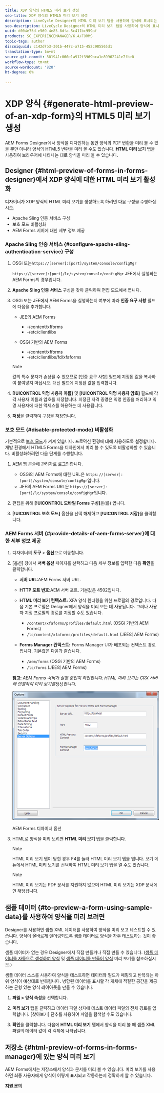 ```yaml
---
title: XDP 양식의 HTML5 미리 보기 생성
seo-title: XDP 양식의 HTML5 미리 보기 생성
description: LiveCycle Designer의 HTML 미리 보기 탭을 사용하여 양식에 표시되는 내용을 미리 볼 수 있습니다.
seo-description: LiveCycle Designer의 HTML 미리 보기 탭을 사용하여 양식에 표시되는 내용을 미리 볼 수 있습니다.
uuid: d004e75d-e569-4e85-8dfa-5c411bc959af
products: SG_EXPERIENCEMANAGER/6.4/FORMS
topic-tags: author
discoiquuid: c142d7b3-301b-447c-a715-452c905565d1
translation-type: tm+mt
source-git-commit: 801941c060e1a912f3969bca1e89962241e7fbe0
workflow-type: tm+mt
source-wordcount: '820'
ht-degree: 0%

---
```



# XDP 양식 {#generate-html-preview-of-an-xdp-form}의 HTML5 미리 보기 생성

AEM Forms Designer에서 양식을 디자인하는 동안 양식의 PDF 변환을 미리 볼 수 있을 뿐만 아니라 양식의 HTML5 변환을 미리 볼 수도 있습니다. **HTML 미리 보기** 탭을 사용하여 브라우저에 나타나는 대로 양식을 미리 볼 수 있습니다.

## Designer {#html-preview-of-forms-in-forms-designer}에서 XDP 양식에 대한 HTML 미리 보기 활성화

디자이너가 XDP 양식의 HTML 미리 보기를 생성하도록 하려면 다음 구성을 수행하십시오.

* Apache Sling 인증 서비스 구성
* 보호 모드 비활성화
* AEM Forms 서버에 대한 세부 정보 제공

### Apache Sling 인증 서비스 {#configure-apache-sling-authentication-service} 구성

1. OSGi 또는`https://[server]:[port]/system/console/configMgr`

   `https://[server]:[port]/lc/system/console/configMgr` JEE에서 실행되는 AEM Forms의 경우입니다.

1. **Apache Sling 인증 서비스** 구성을 찾아 클릭하여 편집 모드에서 엽니다.

1. OSGi 또는 JEE에서 AEM Forms을 실행하는지 여부에 따라 **인증 요구 사항** 필드에 다음을 추가합니다.

   * JEE의 AEM Forms

      * -/content/xfforms
      * -/etc/clientlibs
   * OSGi 기반의 AEM Forms

      * -/content/xfforms
      * -/etc/clientlibs/fd/xfaforms

   >[!NOTE]
   >
   >값의 특수 문자가 손상될 수 있으므로 [인증 요구 사항] 필드에 지정된 값을 복사하여 붙여넣지 마십시오. 대신 필드에 지정된 값을 입력합니다.

1. **[!UICONTROL 익명 사용자 이름]** 및 **[!UICONTROL 익명 사용자 암호]** 필드에 각각 사용자 이름과 암호를 지정합니다. 지정된 자격 증명은 익명 인증을 처리하고 익명 사용자에 대한 액세스를 허용하는 데 사용됩니다.
1. **저장**&#x200B;을 클릭하여 구성을 저장합니다.

### 보호 모드 {#disable-protected-mode} 비활성화

기본적으로 [보호 모드](/help/forms/using/get-xdp-pdf-documents-aem.md)가 켜져 있습니다. 프로덕션 환경에 대해 사용하도록 설정합니다. 개발 환경에서 HTML5 Forms을 디자인에서 미리 볼 수 있도록 비활성화할 수 있습니다. 비활성화하려면 다음 단계를 수행합니다.

1. AEM 웹 콘솔에 관리자로 로그인합니다.

   * OSGi의 AEM Forms에 대한 URL은 `https://[server]:[port]/system/console/configMgr`입니다.
   * JEE의 AEM Forms URL은 `https://[server]:[port]/lc/system/console/configMgr`입니다.

1. 편집을 위해 **[!UICONTROL 모바일 Forms 구성]**&#x200B;을(를) 엽니다.
1. **[!UICONTROL 보호 모드]** 옵션을 선택 해제하고 **[!UICONTROL 저장]**&#x200B;을 클릭합니다.

### AEM Forms 서버 {#provide-details-of-aem-forms-server}에 대한 세부 정보 제공

1. 디자이너의 **도구** > **옵션**&#x200B;으로 이동합니다.
1. [옵션] 창에서 **서버 옵션** 페이지를 선택하고 다음 세부 정보를 입력한 다음 **확인**&#x200B;을 클릭합니다.

   * **서버 URL**:AEM Forms 서버 URL.
   * **HTTP 포트 번호**:AEM 서버 포트. 기본값은 4502입니다.
   * **HTML 미리 보기 컨텍스트:** XFA 양식 렌더링을 위한 프로필의 경로입니다. 다음 기본 프로필은 Designer에서 양식을 미리 보는 데 사용됩니다. 그러나 사용자 지정 프로필의 경로를 지정할 수도 있습니다.

      * `/content/xfaforms/profiles/default.html` (OSGi 기반의 AEM Forms)
      * `/lc/content/xfaforms/profiles/default.html` (JEE의 AEM Forms)
   * **Forms Manager 컨텍스트:** Forms Manager UI가 배포되는 컨텍스트 경로입니다. 기본값은 다음과 같습니다.

      * `/aem/forms` (OSGi 기반의 AEM Forms)
      * `/lc/forms` (JEE의 AEM Forms)

   **참고:** *AEM Forms 서버가 실행 중인지 확인합니다. HTML 미리 보기는 CRX 서버에 연결하여 미리 보기를*&#x200B;생성&#x200B;*합니다.*

   ![AEM Forms 디자이너 옵션  ](assets/server_options.png)

   AEM Forms 디자이너 옵션

1. HTML로 양식을 미리 보려면 **HTML 미리 보기** 탭을 클릭합니다.

   >[!NOTE]
   >
   >HTML 미리 보기 탭이 닫힌 경우 F4를 눌러 HTML 미리 보기 탭을 엽니다. 보기 메뉴에서 HTML 미리 보기를 선택하여 HTML 미리 보기 탭을 열 수도 있습니다.

   >[!NOTE]
   >
   >HTML 미리 보기는 PDF 문서를 지원하지 않으며 HTML 미리 보기는 XDP 문서에만 해당됩니다.

## 샘플 데이터 {#to-preview-a-form-using-sample-data}를 사용하여 양식을 미리 보려면

Designer를 사용하면 샘플 XML 데이터를 사용하여 양식을 미리 보고 테스트할 수 있습니다. 양식이 올바르게 렌더링되도록 샘플 데이터로 양식을 자주 테스트하는 것이 좋습니다.

샘플 데이터가 없는 경우 Designer에서 직접 만들거나 직접 만들 수 있습니다. ([샘플 데이터를 자동으로 생성하여 양식](https://help.adobe.com/en_US/AEMForms/6.1/DesignerHelp/WS107c29ade9134a2c136ae6f212a1f379c94-8000.2.html#WS92d06802c76abadb-728f46ac129b395660c-7efe.2) 및 [샘플 데이터를 만들어 양식](https://help.adobe.com/en_US/AEMForms/6.1/DesignerHelp/WS107c29ade9134a2c136ae6f212a1f379c94-8000.2.html#WS92d06802c76abadb-728f46ac129b395660c-7eff.2) 미리 보기를 참조하십시오.)

샘플 데이터 소스를 사용하여 양식을 테스트하면 데이터와 필드가 매핑되고 반복되는 하위 양식이 예상대로 반복됩니다. 병합된 데이터를 표시할 각 개체에 적절한 공간을 제공하는 균형 있는 양식 레이아웃을 만들 수 있습니다.

1. **파일 > 양식 속성**&#x200B;을 선택합니다.

1. **미리 보기** 탭을 클릭하고 데이터 파일 상자에 테스트 데이터 파일의 전체 경로를 입력합니다. [찾아보기] 단추를 사용하여 파일을 탐색할 수도 있습니다.

1. **확인**&#x200B;을 클릭합니다. 다음에 **HTML 미리 보기** 탭에서 양식을 미리 볼 때 샘플 XML 파일의 데이터 값이 각 객체에 나타납니다.

## 저장소 {#html-preview-of-forms-in-forms-manager}에 있는 양식 미리 보기

AEM Forms에서는 저장소에서 양식과 문서를 미리 볼 수 있습니다. 미리 보기를 사용하면 최종 사용자에게 양식이 어떻게 표시되고 작동하는지 정확하게 알 수 있습니다.

[**지원 문의**](https://www.adobe.com/account/sign-in.supportportal.html)
